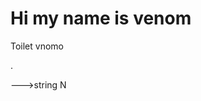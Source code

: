 # Hi my name is venom
Toilet vnomo

<!---
vnomo/vnomo is a ✨ special ✨ repository because its `README.md` (this file) appears on your GitHub profile.
You can click the Preview link to take a look at your changes.
--->.
--->string N

